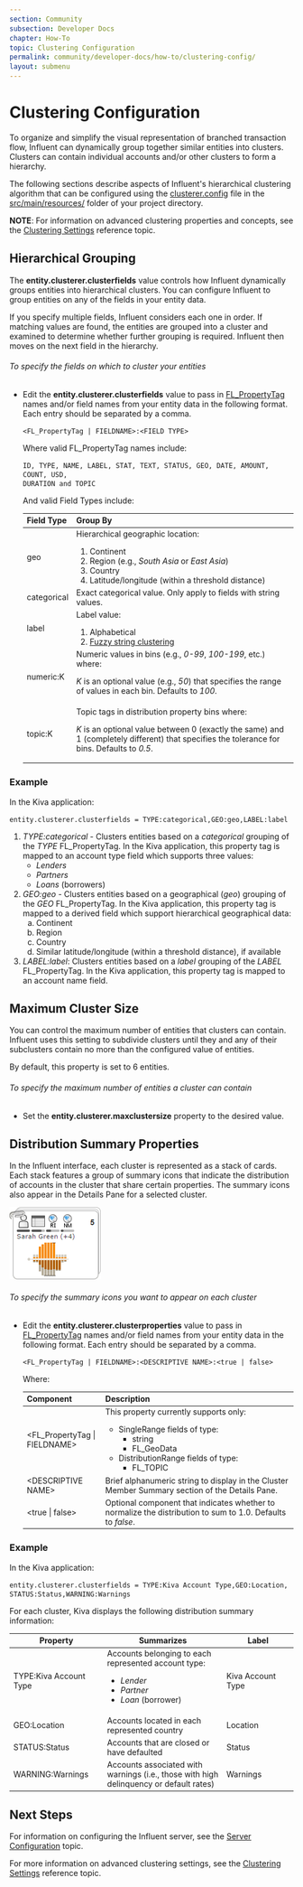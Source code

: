 ```yaml
---
section: Community
subsection: Developer Docs
chapter: How-To
topic: Clustering Configuration
permalink: community/developer-docs/how-to/clustering-config/
layout: submenu
---
```


# Clustering Configuration #

To organize and simplify the visual representation of branched transaction flow, Influent can dynamically group together similar entities into clusters. Clusters can contain individual accounts and/or other clusters to form a hierarchy.

The following sections describe aspects of Influent's hierarchical clustering algorithm that can be configured using the [clusterer.config](https://github.com/unchartedsoftware/influent/blob/master/influent-app/src/main/resources/clusterer.config) file in the [src/main/resources/](https://github.com/unchartedsoftware/influent/tree/master/influent-app/src/main/resources) folder of your project directory.

**NOTE**: For information on advanced clustering properties and concepts, see the [Clustering Settings](../../reference/clustering/) reference topic.

## <a name="hierarchical-clustering-fields"></a>Hierarchical Grouping ##

The **entity.clusterer.clusterfields** value controls how Influent dynamically groups entities into hierarchical clusters. You can configure Influent to group entities on any of the fields in your entity data.

If you specify multiple fields, Influent considers each one in order. If matching values are found, the entities are grouped into a cluster and examined to determine whether further grouping is required. Influent then moves on the next field in the hierarchy.

<h6 class="procedure">To specify the fields on which to cluster your entities</h6>

- Edit the **entity.clusterer.clusterfields** value to pass in [FL\_PropertyTag](../connect-data/#fl_propertytag) names and/or field names from your entity data in the following format. Each entry should be separated by a comma.

	```
	<FL_PropertyTag | FIELDNAME>:<FIELD TYPE>
	```

	Where valid FL\_PropertyTag names include:

	```
	ID, TYPE, NAME, LABEL, STAT, TEXT, STATUS, GEO, DATE, AMOUNT, COUNT, USD, 
	DURATION and TOPIC
	```

	And valid Field Types include:

	<div class="props">
		<table class="summaryTable" width="100%">
			<thead>
				<tr>
					<th scope="col" width="15%">Field Type</th>
					<th scope="col" width="85%">Group By</th>
				</tr>
			</thead>
			<tbody>
				<tr>
					<td class="property">geo</td>
					<td class="description">Hierarchical geographic location:
						<ol>
							<li>Continent</li>
							<li>Region (e.g., <em>South Asia</em> or <em>East Asia</em>)</li>
							<li>Country</li>
							<li>Latitude/longitude (within a threshold distance)</li>
						</ol>
					</td>
				</tr>
				<tr>
					<td class="property">categorical</td>
					<td class="description">Exact categorical value. Only apply to fields with string values.<br>
					</td>
				</tr>
				<tr>
					<td class="property">label</td>
					<td class="description">Label value:
						<ol>
							<li>Alphabetical</li>
							<li><a href="../../reference/clustering/#string-clustering">Fuzzy string clustering</a></li>
						</ol>
					</td>
				</tr>
				<tr>
					<td class="property">numeric:K</td>
					<td class="description">Numeric values in bins (e.g., <em>0-99</em>, <em>100-199</em>, etc.) where:
						<p><em>K</em> is an optional value (e.g., <em>50</em>) that specifies the range of values in each bin. Defaults to <em>100</em>.</p>
					</td>
				</tr>
				<tr>
					<td class="property">topic:K</td>
					<td class="description">Topic tags in distribution property bins where:
						<p><em>K</em> is an optional value between 0 (exactly the same) and 1 (completely different) that specifies the tolerance for bins. Defaults to <em>0.5</em>.</p>
					</td>
				</tr>
			</tbody>
		</table>
	</div>

### <a name="hier-examples"></a>Example ###

In the Kiva application:

```
entity.clusterer.clusterfields = TYPE:categorical,GEO:geo,LABEL:label
```

1. *TYPE:categorical* - Clusters entities based on a *categorical* grouping of the *TYPE* FL\_PropertyTag. In the Kiva application, this property tag is mapped to an account type field which supports three values:
	- *Lenders*
	- *Partners*
	- *Loans* (borrowers)
2. *GEO:geo* - Clusters entities based on a geographical (*geo*) grouping of the *GEO* FL\_PropertyTag. In the Kiva application, this property tag is mapped to a derived field which support hierarchical geographical data:
	<ol type="a">
		<li>Continent</li>
		<li>Region</li>
		<li>Country</li>
		<li>Similar latitude/longitude (within a threshold distance), if available</li>
	</ol>
3. *LABEL:label*: Clusters entities based on a *label* grouping of the *LABEL* FL\_PropertyTag. In the Kiva application, this property tag is mapped to an account name field.

## <a name="maximum-cluster-size"></a>Maximum Cluster Size ##

You can control the maximum number of entities that clusters can contain. Influent uses this setting to subdivide clusters until they and any of their subclusters contain no more than the configured value of entities.

By default, this property is set to 6 entities.

<h6 class="procedure">To specify the maximum number of entities a cluster can contain</h6>

- Set the **entity.clusterer.maxclustersize** property to the desired value.

## <a name="distribution-summary-properties"></a>Distribution Summary Properties ##

In the Influent interface, each cluster is represented as a stack of cards. Each stack features a group of summary icons that indicate the distribution of accounts in the cluster that share certain properties. The summary icons also appear in the Details Pane for a selected cluster.

<img src="../../../../img/screenshots/cluster-example.png" class="screenshot" alt="Cluster Stack Summary Distribution Icons" />

<h6 class="procedure">To specify the summary icons you want to appear on each cluster</h6>

- Edit the **entity.clusterer.clusterproperties** value to pass in [FL\_PropertyTag](../connect-data/#fl_propertytag) names and/or field names from your entity data in the following format. Each entry should be separated by a comma.

	```
	<FL_PropertyTag | FIELDNAME>:<DESCRIPTIVE NAME>:<true | false>
	```

	Where:

	<div class="props">
			<table class="summaryTable" width="100%">
				<thead>
					<tr>
						<th scope="col" width="29%">Component</th>
						<th scope="col" width="71%">Description</th>
					</tr>
				</thead>
				<tbody>
					<tr>
						<td class="property">&lt;FL_PropertyTag | FIELDNAME&gt;</td>
						<td class="description">This property currently supports only:
							<ul>
								<li>SingleRange fields of type:
									<ul>
										<li>string</li>
										<li>FL_GeoData</li>
									</ul>
								</li>
								<li>DistributionRange fields of type:
									<ul>
										<li>FL_TOPIC</li>
									</ul>
								</li>
							</ul>
						</td>
					</tr>
					<tr>
						<td class="property">&lt;DESCRIPTIVE NAME&gt;</td>
						<td class="description">Brief alphanumeric string to display in the Cluster Member Summary section of the Details Pane.</td>
					</tr>
					<tr>
						<td class="property">&lt;true | false&gt;</td>
						<td class="description">Optional component that indicates whether to normalize the distribution to sum to 1.0. Defaults to <em>false</em>.</td>
					</tr>
				</tbody>
			</table>
	</div>

### <a name="distrib-examples"></a>Example ###

In the Kiva application:

```
entity.clusterer.clusterfields = TYPE:Kiva Account Type,GEO:Location,
STATUS:Status,WARNING:Warnings
```

For each cluster, Kiva displays the following distribution summary information:

<div class="props">
		<table class="summaryTable" width="100%">
			<thead>
				<tr>
					<th scope="col" width="33%">Property</th>
					<th scope="col" width="42%">Summarizes</th>
					<th scope="col" width="25%">Label</th>
				</tr>
			</thead>
			<tbody>
				<tr>
					<td class="property">TYPE:Kiva Account Type</td>
					<td class="description">Accounts belonging to each represented account type:
						<ul>
							<li><em>Lender</em></li>
							<li><em>Partner</em></li>
							<li><em>Loan</em> (borrower)</li>
						</ul>
					</td>
					<td class="value">Kiva Account Type</td>
				</tr>
				<tr>
					<td class="property">GEO:Location</td>
					<td class="description">Accounts located in each represented country</td>
					<td class="value">Location</td>
				</tr>
				<tr>
					<td class="property">STATUS:Status</td>
					<td class="description">Accounts that are closed or have defaulted</td>
					<td class="value">Status</td>
				</tr>
				<tr>
					<td class="property">WARNING:Warnings</td>
					<td class="description">Accounts associated with warnings (i.e., those with high delinquency or default rates)</td>
					<td class="value">Warnings</td>
				</tr>
			</tbody>
		</table>
</div>

## Next Steps ##

For information on configuring the Influent server, see the [Server Configuration](../server-config/) topic.

For more information on advanced clustering settings, see the [Clustering Settings](../../reference/clustering/) reference topic.